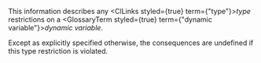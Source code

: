  



This information describes any <ClLinks styled={true} term={"type"}><i>type</i></ClLinks> restrictions on a <GlossaryTerm styled={true} term={"dynamic variable"}><i>dynamic variable</i></GlossaryTerm>. 



Except as explicitly specified otherwise, the consequences are undefined if this type restriction is violated.  








